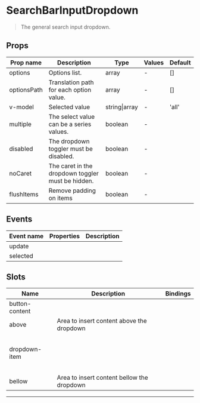 # SearchBarInputDropdown

> The general search input dropdown.

## Props

| Prop name   | Description                                       | Type          | Values | Default |
| ----------- | ------------------------------------------------- | ------------- | ------ | ------- |
| options     | Options list.                                     | array         | -      | []      |
| optionsPath | Translation path for each option value.           | array         | -      | []      |
| v-model     | Selected value                                    | string\|array | -      | 'all'   |
| multiple    | The select value can be a series values.          | boolean       | -      |         |
| disabled    | The dropdown toggler must be disabled.            | boolean       | -      |         |
| noCaret     | The caret in the dropdown toggler must be hidden. | boolean       | -      |         |
| flushItems  | Remove padding on items                           | boolean       | -      |         |

## Events

| Event name | Properties | Description |
| ---------- | ---------- | ----------- |
| update     |            |
| selected   |            |

## Slots

| Name           | Description                                | Bindings                  |
| -------------- | ------------------------------------------ | ------------------------- |
| button-content |                                            |                           |
| above          | Area to insert content above the dropdown  |                           |
| dropdown-item  |                                            | <br/><br/><br/><br/><br/> |
| bellow         | Area to insert content bellow the dropdown |                           |

---
